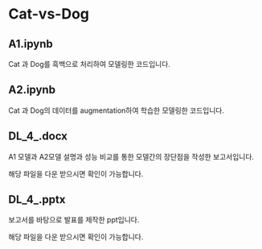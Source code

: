 # Cat-vs-Dog


## A1.ipynb

Cat 과 Dog를 흑백으로 처리하여 모델링한 코드입니다.

## A2.ipynb

Cat 과 Dog의 데이터를 augmentation하여 학습한 모델링한 코드입니다.

## DL_4_.docx

A1 모델과 A2모델 설명과 성능 비교를 통한 모델간의 장단점을 작성한 보고서입니다.

해당 파일을 다운 받으시면 확인이 가능합니다.

## DL_4_.pptx

보고서를 바탕으로 발표를 제작한 ppt입니다.

해당 파일을 다운 받으시면 확인이 가능합니다.
